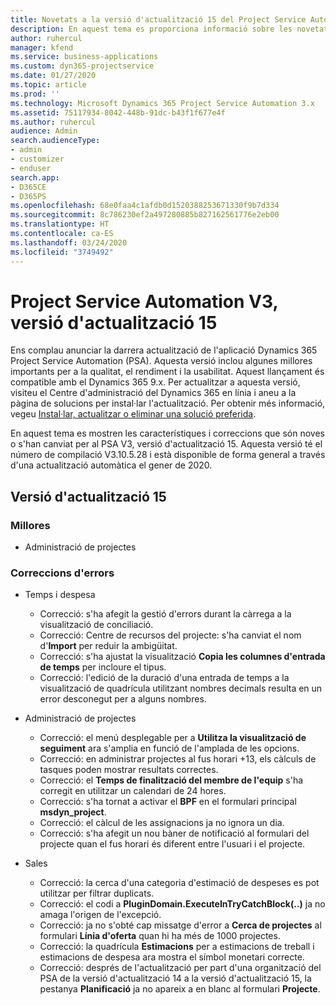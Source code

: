 ```yaml
---
title: Novetats a la versió d'actualització 15 del Project Service Automation, V3
description: En aquest tema es proporciona informació sobre les novetats a la versió d'actualització 15 del Project Service Automation, V3.
author: ruhercul
manager: kfend
ms.service: business-applications
ms.custom: dyn365-projectservice
ms.date: 01/27/2020
ms.topic: article
ms.prod: ''
ms.technology: Microsoft Dynamics 365 Project Service Automation 3.x
ms.assetid: 75117934-8042-448b-91dc-b43f1f677e4f
ms.author: ruhercul
audience: Admin
search.audienceType:
- admin
- customizer
- enduser
search.app:
- D365CE
- D365PS
ms.openlocfilehash: 68e0faa4c1afdb0d1520388253671330f9b7d334
ms.sourcegitcommit: 8c786230ef2a497280885b827162561776e2eb00
ms.translationtype: HT
ms.contentlocale: ca-ES
ms.lasthandoff: 03/24/2020
ms.locfileid: "3749492"
---
```

# <a name="project-service-automation-v3-update-release-15"></a>Project Service Automation V3, versió d'actualització 15

Ens complau anunciar la darrera actualització de l'aplicació Dynamics 365 Project Service Automation (PSA). Aquesta versió inclou algunes millores importants per a la qualitat, el rendiment i la usabilitat. Aquest llançament és compatible amb el Dynamics 365 9.x. Per actualitzar a aquesta versió, visiteu el Centre d'administració del Dynamics 365 en línia i aneu a la pàgina de solucions per instal·lar l'actualització. Per obtenir més informació, vegeu [Instal·lar, actualitzar o eliminar una solució preferida](https://docs.microsoft.com/power-platform/admin/install-remove-preferred-solution).

En aquest tema es mostren les característiques i correccions que són noves o s'han canviat per al PSA V3, versió d'actualització 15. Aquesta versió té el número de compilació V3.10.5.28 i està disponible de forma general a través d'una actualització automàtica el gener de 2020.

## <a name="update-release-15"></a>Versió d'actualització 15 

### <a name="enhancements"></a>Millores

- Administració de projectes

### <a name="bug-fixes"></a>Correccions d'errors

- Temps i despesa

  - Correcció: s'ha afegit la gestió d'errors durant la càrrega a la visualització de conciliació.
  - Correcció: Centre de recursos del projecte: s'ha canviat el nom d'**Import** per reduir la ambigüitat.
  - Correcció: s'ha ajustat la visualització **Copia les columnes d'entrada de temps** per incloure el tipus.
  - Correcció: l'edició de la duració d'una entrada de temps a la visualització de quadrícula utilitzant nombres decimals resulta en un error desconegut per a alguns nombres.

- Administració de projectes

  - Correcció: el menú desplegable per a **Utilitza la visualització de seguiment** ara s'amplia en funció de l'amplada de les opcions.
  - Correcció: en administrar projectes al fus horari +13, els càlculs de tasques poden mostrar resultats correctes.
  - Correcció: el **Temps de finalització del membre de l'equip** s'ha corregit en utilitzar un calendari de 24 hores.
  - Correcció: s'ha tornat a activar el **BPF** en el formulari principal **msdyn_project**.
  - Correcció: el càlcul de les assignacions ja no ignora un dia.
  - Correcció: s'ha afegit un nou bàner de notificació al formulari del projecte quan el fus horari és diferent entre l'usuari i el projecte.

- Sales

  - Correcció: la cerca d'una categoria d'estimació de despeses es pot utilitzar per filtrar duplicats.
  - Correcció: el codi a **PluginDomain.ExecuteInTryCatchBlock(..)** ja no amaga l'origen de l'excepció.
  - Correcció: ja no s'obté cap missatge d'error a **Cerca de projectes** al formulari **Línia d'oferta** quan hi ha més de 1000 projectes.
  - Correcció: la quadrícula **Estimacions** per a estimacions de treball i estimacions de despesa ara mostra el símbol monetari correcte.
  - Correcció: després de l'actualització per part d'una organització del PSA de la versió d'actualització 14 a la versió d'actualització 15, la pestanya **Planificació** ja no apareix a en blanc al formulari **Projecte**.
